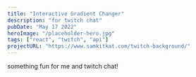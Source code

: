 ```yaml
---
title: "Interactive Gradient Changer"
description: "for twitch chat"
pubDate: "May 17 2022"
heroImage: "/placeholder-hero.jpg"
tags: ["react", "twitch", "api"]
projectURL: "https://www.samkitkat.com/twitch-background/"
---
```


something fun for me and twitch chat!